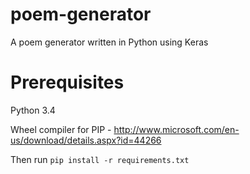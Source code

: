 # poem-generator
A poem generator written in Python using Keras

# Prerequisites

Python 3.4

Wheel compiler for PIP - http://www.microsoft.com/en-us/download/details.aspx?id=44266

Then run `pip install -r requirements.txt`
